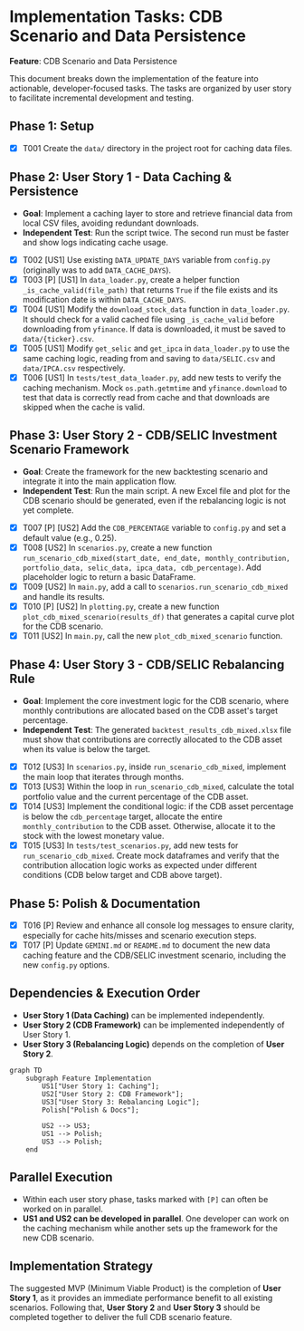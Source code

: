 # Implementation Tasks: CDB Scenario and Data Persistence

**Feature**: CDB Scenario and Data Persistence

This document breaks down the implementation of the feature into actionable, developer-focused tasks. The tasks are organized by user story to facilitate incremental development and testing.

## Phase 1: Setup

- [x] T001 Create the `data/` directory in the project root for caching data files.

## Phase 2: User Story 1 - Data Caching & Persistence

- **Goal**: Implement a caching layer to store and retrieve financial data from local CSV files, avoiding redundant downloads.
- **Independent Test**: Run the script twice. The second run must be faster and show logs indicating cache usage.

- [x] T002 [US1] Use existing `DATA_UPDATE_DAYS` variable from `config.py` (originally was to add `DATA_CACHE_DAYS`).
- [x] T003 [P] [US1] In `data_loader.py`, create a helper function `_is_cache_valid(file_path)` that returns `True` if the file exists and its modification date is within `DATA_CACHE_DAYS`.
- [x] T004 [US1] Modify the `download_stock_data` function in `data_loader.py`. It should check for a valid cached file using `_is_cache_valid` before downloading from `yfinance`. If data is downloaded, it must be saved to `data/{ticker}.csv`.
- [x] T005 [US1] Modify `get_selic` and `get_ipca` in `data_loader.py` to use the same caching logic, reading from and saving to `data/SELIC.csv` and `data/IPCA.csv` respectively.
- [x] T006 [US1] In `tests/test_data_loader.py`, add new tests to verify the caching mechanism. Mock `os.path.getmtime` and `yfinance.download` to test that data is correctly read from cache and that downloads are skipped when the cache is valid.

## Phase 3: User Story 2 - CDB/SELIC Investment Scenario Framework

- **Goal**: Create the framework for the new backtesting scenario and integrate it into the main application flow.
- **Independent Test**: Run the main script. A new Excel file and plot for the CDB scenario should be generated, even if the rebalancing logic is not yet complete.

- [x] T007 [P] [US2] Add the `CDB_PERCENTAGE` variable to `config.py` and set a default value (e.g., 0.25).
- [x] T008 [US2] In `scenarios.py`, create a new function `run_scenario_cdb_mixed(start_date, end_date, monthly_contribution, portfolio_data, selic_data, ipca_data, cdb_percentage)`. Add placeholder logic to return a basic DataFrame.
- [x] T009 [US2] In `main.py`, add a call to `scenarios.run_scenario_cdb_mixed` and handle its results.
- [x] T010 [P] [US2] In `plotting.py`, create a new function `plot_cdb_mixed_scenario(results_df)` that generates a capital curve plot for the CDB scenario.
- [x] T011 [US2] In `main.py`, call the new `plot_cdb_mixed_scenario` function.

## Phase 4: User Story 3 - CDB/SELIC Rebalancing Rule

- **Goal**: Implement the core investment logic for the CDB scenario, where monthly contributions are allocated based on the CDB asset's target percentage.
- **Independent Test**: The generated `backtest_results_cdb_mixed.xlsx` file must show that contributions are correctly allocated to the CDB asset when its value is below the target.

- [x] T012 [US3] In `scenarios.py`, inside `run_scenario_cdb_mixed`, implement the main loop that iterates through months.
- [x] T013 [US3] Within the loop in `run_scenario_cdb_mixed`, calculate the total portfolio value and the current percentage of the CDB asset.
- [x] T014 [US3] Implement the conditional logic: if the CDB asset percentage is below the `cdb_percentage` target, allocate the entire `monthly_contribution` to the CDB asset. Otherwise, allocate it to the stock with the lowest monetary value.
- [x] T015 [US3] In `tests/test_scenarios.py`, add new tests for `run_scenario_cdb_mixed`. Create mock dataframes and verify that the contribution allocation logic works as expected under different conditions (CDB below target and CDB above target).

## Phase 5: Polish & Documentation

- [x] T016 [P] Review and enhance all console log messages to ensure clarity, especially for cache hits/misses and scenario execution steps.
- [x] T017 [P] Update `GEMINI.md` or `README.md` to document the new data caching feature and the CDB/SELIC investment scenario, including the new `config.py` options.

## Dependencies & Execution Order

- **User Story 1 (Data Caching)** can be implemented independently.
- **User Story 2 (CDB Framework)** can be implemented independently of User Story 1.
- **User Story 3 (Rebalancing Logic)** depends on the completion of **User Story 2**.

```mermaid
graph TD
    subgraph Feature Implementation
        US1["User Story 1: Caching"];
        US2["User Story 2: CDB Framework"];
        US3["User Story 3: Rebalancing Logic"];
        Polish["Polish & Docs"];

        US2 --> US3;
        US1 --> Polish;
        US3 --> Polish;
    end
```

## Parallel Execution

- Within each user story phase, tasks marked with `[P]` can often be worked on in parallel.
- **US1 and US2 can be developed in parallel**. One developer can work on the caching mechanism while another sets up the framework for the new CDB scenario.

## Implementation Strategy

The suggested MVP (Minimum Viable Product) is the completion of **User Story 1**, as it provides an immediate performance benefit to all existing scenarios. Following that, **User Story 2** and **User Story 3** should be completed together to deliver the full CDB scenario feature.